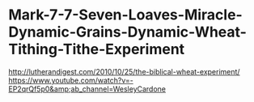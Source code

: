 # Mark-7-7-Seven-Loaves-Miracle-Dynamic-Grains-Dynamic-Wheat-Tithing-Tithe-Experiment
http://lutherandigest.com/2010/10/25/the-biblical-wheat-experiment/ https://www.youtube.com/watch?v=-EP2qrQf5p0&amp;ab_channel=WesleyCardone
